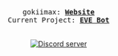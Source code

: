 <p align="center">
  <samp>
    gokiimax:
    <b><a href="https://gokiimax.github.io/">Website</a></b>
  </samp>
  <br>
  <samp>
    Current Project:
    <b><a href="https://dsc.gg/eve-bot">EVE Bot</a></b>
  </samp>
<br> 
<br> 
	<p align="center">
		<a href="https://discord.gg/yVWygKS3Xn">
			<img src="https://canary.discordapp.com/api/guilds/999373116918743100/embed.png" alt="Discord server">
		</a>
	</p>
</p>
